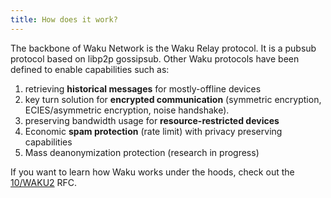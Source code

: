 ```yaml
---
title: How does it work?
---
```


The backbone of Waku Network is the Waku Relay protocol.
It is a pubsub protocol based on libp2p gossipsub.
Other Waku protocols have been defined to enable capabilities such as:

1. retrieving **historical messages** for mostly-offline devices
2. key turn solution for **encrypted communication** (symmetric encryption, ECIES/asymmetric encryption, noise handshake).
3. preserving bandwidth usage for **resource-restricted devices**
4. Economic **spam protection** (rate limit) with privacy preserving capabilities
5. Mass deanonymization protection (research in progress)

If you want to learn how Waku works under the hoods, check out the [10/WAKU2](https://rfc.vac.dev/spec/10/) RFC.
